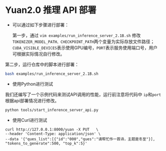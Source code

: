 # Yuan2.0 推理 API 部署

-  可以通过如下步骤进行部署：

   第一步，通过 `vim examples/run_inference_server_2.1B.sh` 修改 `TOKENIZER_MODEL_PATH、CHECKPOINT_PATH`两个变量为实际存放文件路径；`CUDA_VISIBLE_DEVICES`表示使用GPU编号，`PORT`表示服务使用端口号，用户可根据实际情况自行修改。

  第二步，运行仓库中的脚本进行部署：

```bash
bash examples/run_inference_server_2.1B.sh
```

- 使用Python进行测试

我们还编写了一个示例代码来测试API调用的性能，运行前注意将代码中 `ip`和`port` 根据api部署情况进行修改。

```bash
python tools/start_inference_server_api.py
```

- 使用Curl进行测试

```
curl http://127.0.0.1:8000/yuan -X PUT   \
--header 'Content-Type: application/json' \
--data '{"ques_list":[{"id":"000","ques":"请帮忙作一首诗，主题是冬至"}], "tokens_to_generate":500, "top_k":5}'
```

